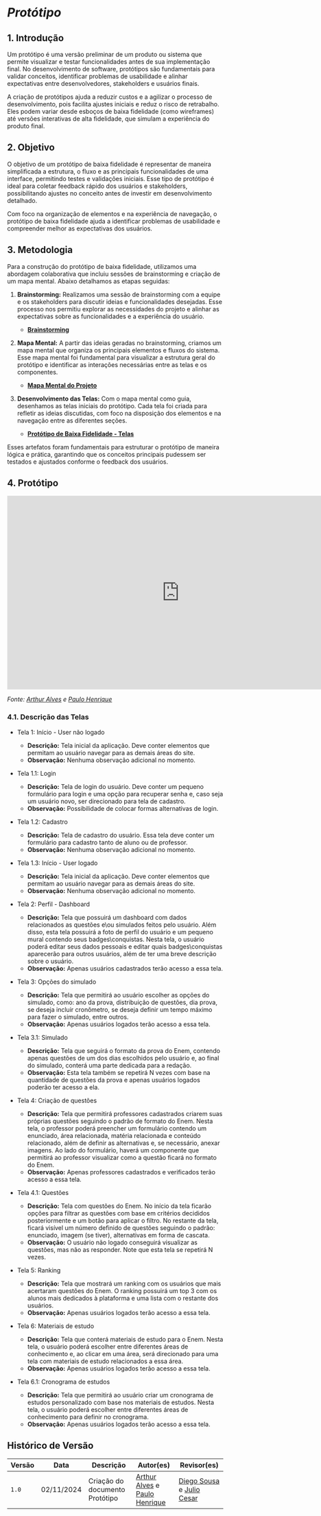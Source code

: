 # ***Protótipo***

## **1. Introdução**

Um protótipo é uma versão preliminar de um produto ou sistema que permite visualizar e testar funcionalidades antes de sua implementação final. No desenvolvimento de software, protótipos são fundamentais para validar conceitos, identificar problemas de usabilidade e alinhar expectativas entre desenvolvedores, stakeholders e usuários finais.

A criação de protótipos ajuda a reduzir custos e a agilizar o processo de desenvolvimento, pois facilita ajustes iniciais e reduz o risco de retrabalho. Eles podem variar desde esboços de baixa fidelidade (como wireframes) até versões interativas de alta fidelidade, que simulam a experiência do produto final.


## **2. Objetivo**

O objetivo de um protótipo de baixa fidelidade é representar de maneira simplificada a estrutura, o fluxo e as principais funcionalidades de uma interface, permitindo testes e validações iniciais. Esse tipo de protótipo é ideal para coletar feedback rápido dos usuários e stakeholders, possibilitando ajustes no conceito antes de investir em desenvolvimento detalhado.

Com foco na organização de elementos e na experiência de navegação, o protótipo de baixa fidelidade ajuda a identificar problemas de usabilidade e compreender melhor as expectativas dos usuários.

## **3. Metodologia**

Para a construção do protótipo de baixa fidelidade, utilizamos uma abordagem colaborativa que incluiu sessões de brainstorming e criação de um mapa mental. Abaixo detalhamos as etapas seguidas:

1. **Brainstorming:** Realizamos uma sessão de brainstorming com a equipe e os stakeholders para discutir ideias e funcionalidades desejadas. Esse processo nos permitiu explorar as necessidades do projeto e alinhar as expectativas sobre as funcionalidades e a experiência do usuário.
   - **[Brainstorming](../DesignSprint/brainstorming.md)**

2. **Mapa Mental:** A partir das ideias geradas no brainstorming, criamos um mapa mental que organiza os principais elementos e fluxos do sistema. Esse mapa mental foi fundamental para visualizar a estrutura geral do protótipo e identificar as interações necessárias entre as telas e os componentes.
   - **[Mapa Mental do Projeto](../DesignSprint/mapa-mental.md)**

3. **Desenvolvimento das Telas:** Com o mapa mental como guia, desenhamos as telas iniciais do protótipo. Cada tela foi criada para refletir as ideias discutidas, com foco na disposição dos elementos e na navegação entre as diferentes seções.
   - **[Protótipo de Baixa Fidelidade - Telas](https://www.figma.com/design/OULlKQ9XGHSrkX6I9RD5QS/Prot%C3%B3tipo-de-Baixa-Fidelidade?node-id=0-1&t=aRTjdciWnN3Hqw9p-1)**

Esses artefatos foram fundamentais para estruturar o protótipo de maneira lógica e prática, garantindo que os conceitos principais pudessem ser testados e ajustados conforme o feedback dos usuários.


## **4. Protótipo**

<iframe style="border: 1px solid rgba(0, 0, 0, 0.1);" width="800" height="450" src="https://embed.figma.com/design/OULlKQ9XGHSrkX6I9RD5QS/Prot%C3%B3tipo-de-Baixa-Fidelidade?node-id=0-1&embed-host=share" allowfullscreen></iframe>

_Fonte: [Arthur Alves](https://github.com/arthrok) e [Paulo Henrique](https://github.com/paulomh)_

### **4.1. Descrição das Telas**

- Tela 1: Início - User não logado

   - **Descrição:** Tela inicial da aplicação. Deve conter elementos que permitam ao usuário navegar para as demais áreas do site.
   - **Observação:** Nenhuma observação adicional no momento.

- Tela 1.1: Login

   - **Descrição:** Tela de login do usuário. Deve conter um pequeno formulário para login e uma opção para recuperar senha e, caso seja um usuário novo, ser direcionado para tela de cadastro.
   - **Observação:** Possibilidade de colocar formas alternativas de login.

- Tela 1.2: Cadastro

   - **Descrição:** Tela de cadastro do usuário. Essa tela deve conter um formulário para cadastro tanto de aluno ou de professor.
   - **Observação:** Nenhuma observação adicional no momento.

- Tela 1.3: Início - User logado

   - **Descrição:** Tela inicial da aplicação. Deve conter elementos que permitam ao usuário navegar para as demais áreas do site.
   - **Observação:** Nenhuma observação adicional no momento.

- Tela 2: Perfil - Dashboard

   - **Descrição:** Tela que possuirá um dashboard com dados relacionados as questões e\ou simulados feitos pelo usuário. Além disso, esta tela possuirá a foto de perfil do usuário e um pequeno mural contendo seus badges\conquistas. Nesta tela, o usuário poderá editar seus dados pessoais e editar quais badges\conquistas aparecerão para outros usuários, além de ter uma breve descrição sobre o usuário.
   - **Observação:** Apenas usuários cadastrados terão acesso a essa tela.

- Tela 3: Opções do simulado

   - **Descrição:** Tela que permitirá ao usuário escolher as opções do simulado, como: ano da prova, distribuição de questões, dia prova, se deseja incluir cronômetro, se deseja definir um tempo máximo para fazer o simulado, entre outros.
   - **Observação:** Apenas usuários logados terão acesso a essa tela.

- Tela 3.1: Simulado

   - **Descrição:** Tela que seguirá o formato da prova do Enem, contendo apenas questões de um dos dias escolhidos pelo usuário e, ao final do simulado, conterá uma parte dedicada para a redação.
   - **Observação:** Esta tela também se repetirá N vezes com base na quantidade de questões da prova e apenas usuários logados poderão ter acesso a ela.

- Tela 4: Criação de questões

   - **Descrição:** Tela que permitirá professores cadastrados criarem suas próprias questões seguindo o padrão de formato do Enem. Nesta tela, o professor poderá preencher um formulário contendo um enunciado, área relacionada, matéria relacionada e conteúdo relacionado, além de definir as alternativas e, se necessário, anexar imagens. Ao lado do formulário, haverá um componente que permitirá ao professor visualizar como a questão ficará no formato do Enem.
   - **Observação:** Apenas professores cadastrados e verificados terão acesso a essa tela.  

- Tela 4.1: Questões

   - **Descrição:** Tela com questões do Enem. No início da tela ficarão opções para filtrar as questões com base em critérios decididos posteriormente e um botão para aplicar o filtro. No restante da tela, ficará visível um número definido de questões seguindo o padrão: enunciado, imagem (se tiver), alternativas em forma de cascata.
   - **Observação:** O usuário não logado conseguirá visualizar as questões, mas não as responder. Note que esta tela se repetirá N vezes.

- Tela 5: Ranking
   
   - **Descrição:** Tela que mostrará um ranking com os usuários que mais acertaram questões do Enem. O ranking possuirá um top 3 com os alunos mais dedicados à plataforma e uma lista com o restante dos usuários.
   - **Observação:** Apenas usuários logados terão acesso a essa tela.
   
- Tela 6: Materiais de estudo

   - **Descrição:** Tela que conterá materiais de estudo para o Enem. Nesta tela, o usuário poderá escolher entre diferentes áreas de conhecimento e, ao clicar em uma área, será direcionado para uma tela com materiais de estudo relacionados a essa área.
   - **Observação:** Apenas usuários logados terão acesso a essa tela.

- Tela 6.1: Cronograma de estudos

   - **Descrição:** Tela que permitirá ao usuário criar um cronograma de estudos personalizado com base nos materiais de estudos. Nesta tela, o usuário poderá escolher entre diferentes áreas de conhecimento para definir no cronograma.
   - **Observação:** Apenas usuários logados terão acesso a essa tela.

## <a>Histórico de Versão</a>

| Versão | Data | Descrição | Autor(es) | Revisor(es) |
| ------ | ---- | --------- | --------- | ---------- |
| `1.0`  | 02/11/2024 | Criação do documento Protótipo  | [Arthur Alves](https://github.com/arthrok) e [Paulo Henrique](https://github.com/paulomh)  | [Diego Sousa](https://github.com/DiegoSousaLeite) e [Julio Cesar](https://github.com/julio-dourado) |